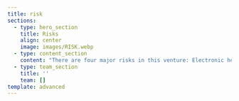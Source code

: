 ```yaml
---
title: risk
sections:
  - type: hero_section
    title: Risks
    align: center
    image: images/RISK.webp
  - type: content_section
    content: "There are four major risks in this venture: Electronic health record\n\n1. **Financial Risks:** Not able to collaborate with enough investors to complete and launch the project\n2. **Operational Risks:** Not having enough resources to complete the project before the deadline\n3. **Information Risks:**  As the part of vision, of our venture is to secure our customers information. If there is any information breach it may risk the entire venture\n4. **Technical Risks:** Technical glitches like slow server, high usage of internet may frustrate the customers to not use the application.\n\n* To manage risks, first we should properly Identify risks and plan for them. Plan on how to resolve them.\n*  Monitor any risks that could become more critical over time like Technical performance of the website may decrease later in the venture due to increasing use of application.\n*  For\_risks that require a longer-term to solve, we should go for planned, and managed approach with risk action plans. If the impact of these long-term risk is not decreasing overtime, then a different action plan must be implemented.\n*   Risk Management should become a cyclic activity for a venture to succeed"
  - type: team_section
    title: ''
    team: []
template: advanced
---
```

